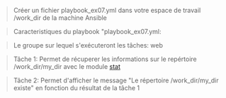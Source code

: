 
> Créer un fichier playbook_ex07.yml dans votre espace de travail /work_dir de la machine Ansible

> Caracteristiques du playbook "playbook_ex07.yml:

> Le groupe sur lequel s'exécuteront les tâches: web

> Tâche 1: Permet de récuperer les informations sur le repértoire /work_dir/my_dir avec le module [stat](https://docs.ansible.com/ansible/latest/modules/stat_module.html?highlight=stat%20module) 

> Tâche 2: Permet d'afficher le message "Le répertoire /work_dir/my_dir existe" en fonction du résultat de la tâche 1

